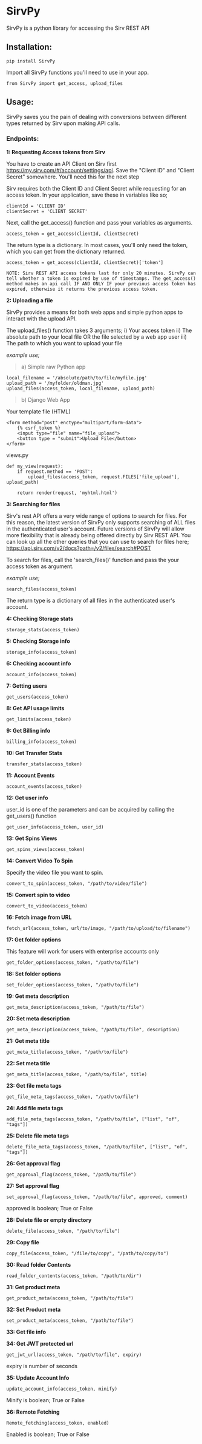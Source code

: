 # SirvPy
SirvPy is a python library for accessing the Sirv REST API

## Installation:

	pip install SirvPy

Import all SirvPy functions you'll need to use in your app.

	from SirvPy import get_access, upload_files
	
## Usage:

SirvPy saves you the pain of dealing with conversions between different types returned by Sirv upon making API calls.

### Endpoints:

**1: Requesting Access tokens from Sirv**

You have to create an API Client on Sirv first https://my.sirv.com/#/account/settings/api. Save the "Client ID" and "Client Secret" somewhere. You'll need this for the next step

Sirv requires both the Client ID and Client Secret while requesting for an access token. In your application, save these in variables like so;

	clientId = 'CLIENT ID'
	clientSecret = 'CLIENT SECRET'

Next, call the get_access() function and pass your variables as arguments.

	access_token = get_access(clientId, clientSecret)

The return type is a dictionary. In most cases, you'll only need the token, which you can get from the dictionary returned.

	access_token = get_access(clientId, clientSecret)['token']

	NOTE: Sirv REST API access tokens last for only 20 minutes. SirvPy can tell whether a token is expired by use of timestamps. The get_access() method makes an api call IF AND ONLY IF your previous access token has expired, otherwise it returns the previous access token. 

**2: Uploading a file**

SirvPy provides a means for both web apps and simple python apps to interact with the upload API.

The upload_files() function takes 3 arguments;
i)   Your access token
ii)  The absolute path to your local file OR the file selected by a web app user
iii) The path to which you want to upload your file

*example use;*

>a) Simple raw Python app

	local_filename = '/absolute/path/to/file/myfile.jpg'
	upload_path = '/myfolder/oldman.jpg'
	upload_files(access_token, local_filename, upload_path)

>b) Django Web App

Your template file (HTML)

	<form method="post" enctype="multipart/form-data">
		{% csrf_token %}
		<input type="file" name="file_upload">
		<button type = "submit">Upload File</button>		
	</form>


views.py

	def my_view(request):
		if request.method == 'POST':
			upload_files(access_token, request.FILES['file_upload'], upload_path)
	
		return render(request, 'myhtml.html')

**3: Searching for files**

Sirv's rest API offers a very wide range of options to search for files. For this reason, the latest version of SirvPy only supports searching of ALL files in the authenticated user's account. Future versions of SirvPy will allow more flexibility that is already being offered directly by Sirv REST API. You can look up all the other queries that you can use to search for files here; https://api.sirv.com/v2/docs?path=/v2/files/search#POST

To search for files, call the 'search_files()' function and pass the your access token as argument.

*example use;*

	search_files(access_token)

The return type is a dictionary of all files in the authenticated user's account.

**4: Checking Storage stats**

	storage_stats(access_token)

**5: Checking Storage info**

	storage_info(access_token)

**6: Checking account info**

	account_info(access_token)

**7: Getting users**
	
	get_users(access_token)

**8: Get API usage limits**

	get_limits(access_token)

**9: Get Billing info**

	billing_info(access_token)

**10: Get Transfer Stats**

	transfer_stats(access_token)

**11: Account Events**

	account_events(access_token)

**12: Get user info**

user_id is one of the parameters and can be acquired by calling the get_users() function

	get_user_info(access_token, user_id)

**13: Get Spins Views**

	get_spins_views(access_token)

**14: Convert Video To Spin**

Specify the video file you want to spin.

	convert_to_spin(access_token, "/path/to/video/file")

**15: Convert spin to video**

	convert_to_video(access_token)

**16: Fetch image from URL**

	fetch_url(access_token, url/to/image, "/path/to/upload/to/filename")

**17: Get folder options**

This feature will work for users with enterprise accounts only

	get_folder_options(access_token, "/path/to/file")

**18: Set folder options**

	set_folder_options(access_token, "/path/to/file")

**19: Get meta description**

	get_meta_description(access_token, "/path/to/file")

**20: Set meta description**

	get_meta_description(access_token, "/path/to/file", description)

**21: Get meta title**

	get_meta_title(access_token, "/path/to/file")

**22: Set meta title**

	get_meta_title(access_token, "/path/to/file", title)

**23: Get file meta tags**

	get_file_meta_tags(access_token, "/path/to/file")

**24: Add file meta tags**

	add_file_meta_tags(access_token, "/path/to/file", ["list", "of", "tags"])

**25: Delete file meta tags**

	delete_file_meta_tags(access_token, "/path/to/file", ["list", "of", "tags"])

**26: Get approval flag**

	get_approval_flag(access_token, "/path/to/file")

**27: Set approval flag**
	
	set_approval_flag(access_token, "/path/to/file", approved, comment)

approved is boolean; True or False

**28: Delete file or empty directory**

	delete_file(access_token, "/path/to/file")

**29: Copy file**

	copy_file(access_token, "/file/to/copy", "/path/to/copy/to")

**30: Read folder Contents**

	read_folder_contents(access_token, "/path/to/dir")

**31: Get product meta**
	
	get_product_meta(access_token, "/path/to/file")

**32: Set Product meta**

	set_product_meta(access_token, "/path/to/file")

**33: Get file info**

**34: Get JWT protected url**
	
	get_jwt_url(access_token, "/path/to/file", expiry)

expiry is number of seconds

**35: Update Account Info**

	update_account_info(access_token, minify)

Minify is boolean; True or False

**36: Remote Fetching**

	Remote_fetching(access_token, enabled)

Enabled is boolean; True or False